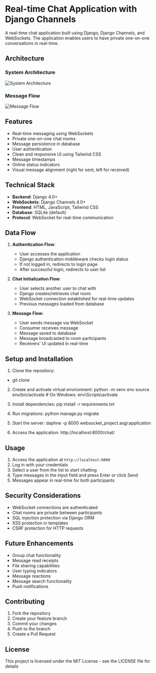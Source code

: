 # Real-time Chat Application with Django Channels

A real-time chat application built using Django, Django Channels, and WebSockets. The application enables users to have private one-on-one conversations in real-time.

## Architecture

### System Architecture

![System Architecture](./websocket_project/docs/Architecture_Diagram.png)

### Message Flow

![Message Flow](./websocket_project/docs/Flow_Diagram.png)

## Features

- Real-time messaging using WebSockets
- Private one-on-one chat rooms
- Message persistence in database
- User authentication
- Clean and responsive UI using Tailwind CSS
- Message timestamps
- Online status indicators
- Visual message alignment (right for sent, left for received)

## Technical Stack

- **Backend**: Django 4.0+
- **WebSockets**: Django Channels 4.0+
- **Frontend**: HTML, JavaScript, Tailwind CSS
- **Database**: SQLite (default)
- **Protocol**: WebSocket for real-time communication

## Data Flow

1. **Authentication Flow**:

   - User accesses the application
   - Django authentication middleware checks login status
   - If not logged in, redirects to login page
   - After successful login, redirects to user list

2. **Chat Initialization Flow**:

   - User selects another user to chat with
   - Django creates/retrieves chat room
   - WebSocket connection established for real-time updates
   - Previous messages loaded from database

3. **Message Flow**:
   - User sends message via WebSocket
   - Consumer receives message
   - Message saved to database
   - Message broadcasted to room participants
   - Receivers' UI updated in real-time

## Setup and Installation

1. Clone the repository:

- git clone <repository-url>

2. Create and activate virtual environment:
   python -m venv env
   source env/bin/activate # On Windows: env\Scripts\activate

3. Install dependencies:
   pip install -r requirements.txt

4. Run migrations:
   python manage.py migrate

5. Start the server:
   daphne -p 8000 websocket_project.asgi:application

6. Access the application:
   http://localhost:8000/chat/

## Usage

1. Access the application at `http://localhost:8000`
2. Log in with your credentials
3. Select a user from the list to start chatting
4. Type messages in the input field and press Enter or click Send
5. Messages appear in real-time for both participants

## Security Considerations

- WebSocket connections are authenticated
- Chat rooms are private between participants
- SQL injection protection via Django ORM
- XSS protection in templates
- CSRF protection for HTTP requests

## Future Enhancements

- Group chat functionality
- Message read receipts
- File sharing capabilities
- User typing indicators
- Message reactions
- Message search functionality
- Push notifications

## Contributing

1. Fork the repository
2. Create your feature branch
3. Commit your changes
4. Push to the branch
5. Create a Pull Request

## License

This project is licensed under the MIT License - see the LICENSE file for details
